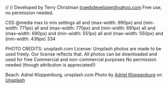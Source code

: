 //
//
Developed by Terry Christman
tcwebdeveloper@yahoo.com
Free use, no permission needed.

CSS @media max to min settings
all and (max-width: 990px) and (min-width: 771px)
all and (max-width: 770px) and (min-width: 691px)
all and (max-width: 690px) and (min-width: 551px)
all and (max-width: 550px) and (min-width: 436px)
334

PHOTO CREDITS:
unsplash.com
License:
Unsplash photos are made to be used freely. Our license reflects that.
All photos can be downloaded and used for free
Commercial and non-commercial purposes
No permission needed (though attribution is appreciated!)

Beach:
Adriel Kloppenburg, unsplash.com
Photo by <a href="https://unsplash.com/@adriel?utm_source=unsplash&utm_medium=referral&utm_content=creditCopyText">Adriel Kloppenburg</a> on <a href="https://unsplash.com/s/photos/beach?utm_source=unsplash&utm_medium=referral&utm_content=creditCopyText">Unsplash</a>
